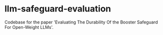 # llm-safeguard-evaluation
Codebase for the paper 'Evaluating The Durability Of the Booster Safeguard For Open-Weight LLMs'.
